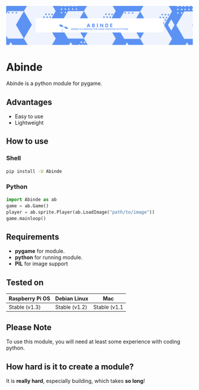 ![](Abinde.png)
# Abinde

Abinde is a python module for pygame.

## Advantages

- Easy to use
- Lightweight

## How to use

### Shell

```sh
pip install -U Abinde
```

### Python

```python
import Abinde as ab
game = ab.Game()
player = ab.sprite.Player(ab.LoadImage("path/to/image"))
game.mainloop()
```

## Requirements

- __pygame__ for module.
- __python__ for running module.
- __PIL__ for image support

## Tested on

| Raspberry Pi OS | Debian Linux    | Mac             |
|-----------------|-----------------|-----------------|
| Stable (v1.3)   | Stable (v1.2)   | Stable (v1.1    |

## Please Note

To use this module, you will need at least some experience with coding python.

## How hard is it to create a module?

It is __really hard__, especially building, which takes __so long__! 

